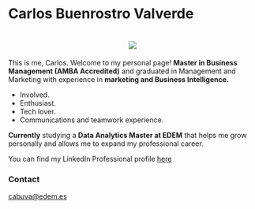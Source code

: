 
# Carlos Buenrostro Valverde

<h1 align="center">
  <a href="https://git.io/typing-svg">
    <img src="https://readme-typing-svg.herokuapp.com/?lines=Hello,+There!+👋;This+is+Carlos+Buenrostro....;Nice+to+meet+you!&center=true&size=30">
  </a>
</h1>

 This is me, Carlos. Welcome to my personal page! **Master in Business Management (AMBA Accredited)** and graduated in Management and Marketing with experience in **marketing and Business Intelligence.**

- Involved.
- Enthusiast.
- Tech lover.
- Communications and teamwork experience.

**Currently** studying a **Data Analytics Master at EDEM** that helps me grow personally and allows me to expand my professional career. 

You can find my LinkedIn Professional profile [here](www.linkedin.com/in/carlos-buenrostro-valverde)

### Contact

<cabuva@edem.es>

